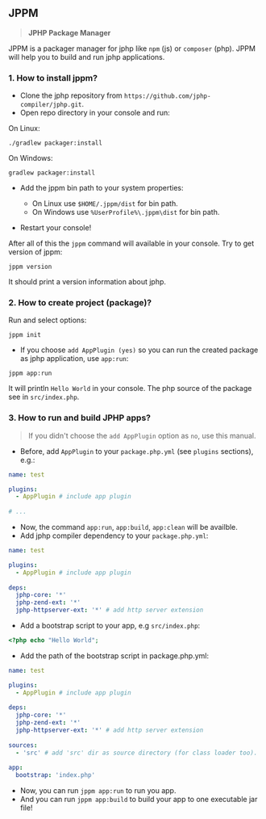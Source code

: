 ## JPPM
> **JPHP Package Manager**

JPPM is a packager manager for jphp like `npm` (js) or `composer` (php). 
JPPM will help you to build and run jphp applications.

### 1. How to install jppm?

- Clone the jphp repository from `https://github.com/jphp-compiler/jphp.git`.
- Open repo directory in your console and run:

On Linux:
```
./gradlew packager:install
```

On Windows:
```
gradlew packager:install
```

- Add the jppm bin path to your system properties:
  - On Linux use `$HOME/.jppm/dist` for bin path.
  - On Windows use `%UserProfile%\.jppm\dist` for bin path.

- Restart your console!

After all of this the `jppm` command will available in your console. Try to get version of jppm:

```
jppm version
```

It should print a version information about jphp.

### 2. How to create project (package)?

Run and select options:

```
jppm init
```

- If you choose `add AppPlugin (yes)` so you can run the created package as jphp application, use `app:run`:

```
jppm app:run
```

It will println `Hello World` in your console. The php source of the package see in `src/index.php`.


### 3. How to run and build JPHP apps?

> If you didn't choose the `add AppPlugin` option as `no`, use this manual.

- Before, add `AppPlugin` to your `package.php.yml` (see `plugins` sections), e.g.:

```yaml
name: test

plugins: 
  - AppPlugin # include app plugin
  
# ...  
```

- Now, the command `app:run`, `app:build`, `app:clean` will be availble.
- Add jphp compiler dependency to your `package.php.yml`:

```yaml
name: test

plugins: 
  - AppPlugin # include app plugin
  
deps:
  jphp-core: '*'
  jphp-zend-ext: '*'
  jphp-httpserver-ext: '*' # add http server extension  
```

- Add a bootstrap script to your app, e.g `src/index.php`: 

```php
<?php echo "Hello World";
```

- Add the path of the bootstrap script in package.php.yml:

```yaml
name: test

plugins: 
  - AppPlugin # include app plugin
  
deps:
  jphp-core: '*'
  jphp-zend-ext: '*'
  jphp-httpserver-ext: '*' # add http server extension  
  
sources:
  - 'src' # add 'src' dir as source directory (for class loader too).
  
app:
  bootstrap: 'index.php'
```

- Now, you can run `jppm app:run` to run you app.
- And you can run `jppm app:build` to build your app to one executable jar file!
